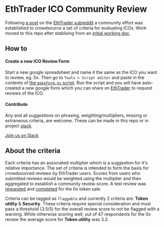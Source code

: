 # EthTrader ICO Community Review

Following [a post](https://www.reddit.com/r/ethtrader/comments/6o2duw/eth_trader_ico_rating_service_criterion_what/) on the [EthTrader subreddit](https://www.reddit.com/r/ethtrader/) a community effort was established to crowdsource a set of criteria for evaluating ICOs. Work moved to this repo after stablising from an [initial working doc](https://docs.google.com/document/d/1oWqyVMKQ0-oAJPxNLAWiclqkHHH3TRV_J4dLI6zu6tQ).


## How to

#### Create a new ICO Review Form

Start a new google spreadsheet and name it the same as the ICO you want to review, eg. 0x. Then go to `Tools > Script editor` and paste in the contents of [the `makeForm.gs` script](makeForm.gs). Run the script and you will have auto-created a new google form which you can share on [EthTrader](https://www.reddit.com/r/ethtrader/) to request reviews of the ICO.

#### Contribute

Any and all suggestions on phrasing, weighting/multipliers, missing or extraneous criteria, are welcome. These can be made in this repo or in project [slack](https://icoreview.slack.com).

[Join us on Slack](https://icoreview.slack.com)

## About the criteria

Each criteria has an associated multiplier which is a suggestion for it's relative importance. The set of criteria is intended to form the basis for crowdsourced reviews by EthTrader users. Scores from users who submitted reviews would be weighted using the multiplier and then aggregated to establish a community review score. A test review was [requested](https://www.reddit.com/r/ethtrader/comments/6tg8up/ethtrader_ico_review_for_project_0x_the_form/) and [completed](https://www.reddit.com/r/ethtrader/comments/6to94g/project_0x_ethtrader_ico_review/) for the 0x token sale.

Criteria can be tagged as `flaggable` and currently 2 criteria are: **Token utility** & **Security**. These criteria require special consideration and must pass a threshold (3.5/5) for the overall review score to not be flagged with a warning. While otherwise scoring well, out of 47 respondents for the 0x review the average score for **Token utility** was 3.2.
